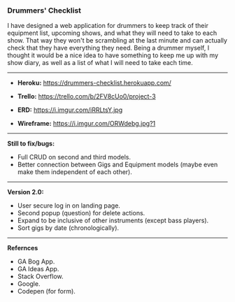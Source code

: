 ### Drummers' Checklist

I have designed a web application for drummers to keep track of their equipment list, upcoming shows, and what they will need to take to each show. That way they won't be scrambling at the last minute and can actually check that they have everything they need. Being a drummer myself, I thought it would be a nice idea to have something to keep me up with my show diary, as well as a list of what I will need to take each time.

---

* __Heroku:__ https://drummers-checklist.herokuapp.com/

* __Trello:__ https://trello.com/b/2FV8cUo0/project-3

* __ERD:__ https://i.imgur.com/iRRLtsY.jpg

* __Wireframe:__ https://i.imgur.com/ORWdebg.jpg?1

---

__Still to fix/bugs:__
- Full CRUD on second and third models. 
- Better connection between Gigs and Equipment models (maybe even make them independent of each other).

---

__Version 2.0:__
- User secure log in on landing page.
- Second popup (question) for delete actions.
- Expand to be inclusive of other instruments (except bass players).
- Sort gigs by date (chronologically).

---

__Refernces__
- GA Bog App.
- GA Ideas App.
- Stack Overflow.
- Google.
- Codepen (for form).
